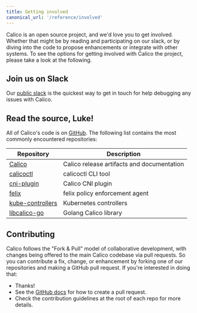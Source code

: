 ```yaml
---
title: Getting involved
canonical_url: '/reference/involved'
---
```


Calico is an open source project, and we'd love you to get involved.
Whether that might be by reading and participating on our slack,
or by diving into the code to propose enhancements or integrate with
other systems. To see the options for getting involved with Calico the
project, please take a look at the following.

## Join us on Slack

Our [public slack](https://slack.projectcalico.org) is the quickest way to get
in touch for help debugging any issues with Calico.

## Read the source, Luke!

All of Calico's code is on [GitHub](https://github.com/projectcalico).  The following
list contains the most commonly encountered repositories:

Repository                                                              | Description
------------------------------------------------------------------------|----------------------------
[Calico](https://github.com/projectcalico/calico)                       | Calico release artifacts and documentation
[calicoctl](https://github.com/projectcalico/calicoctl)                 | calicoctl CLI tool
[cni-plugin](https://github.com/projectcalico/cni-plugin)               | Calico CNI plugin
[felix](https://github.com/projectcalico/felix)                         | felix policy enforcement agent
[kube-controllers](https://github.com/projectcalico/kube-controllers)   | Kubernetes controllers
[libcalico-go](https://github.com/projectcalico/libcalico-go)           | Golang Calico library

## Contributing

Calico follows the "Fork & Pull" model of collaborative development,
with changes being offered to the main Calico codebase via pull
requests. So you can contribute a fix, change, or enhancement by forking
one of our repositories and making a GitHub pull request. If you're
interested in doing that:

-   Thanks!
-   See the [GitHub docs](https://help.github.com/articles/using-pull-requests) for how
    to create a pull request.
-   Check the contribution guidelines at the root of each repo for more details.
